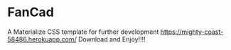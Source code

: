 # FanCad
A Materialize CSS template for further development
                                        https://mighty-coast-58486.herokuapp.com/
Download and Enjoy!!!!
